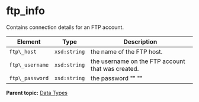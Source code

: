 # ftp\_info

Contains connection details for an FTP account.

|Element|Type|Description|
|-------|----|-----------|
|`ftp\_host` |`xsd:string` | the name of the FTP host. |
|`ftp\_username` |`xsd:string` | the username on the FTP account that was created. |
|`ftp\_password` |`xsd:string` | the password "" "" |

**Parent topic:** [Data Types](../data_types/c_data_types.md)

